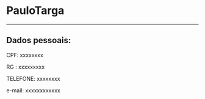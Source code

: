 # PauloTarga

---
## Dados pessoais:

CPF: xxxxxxxx

RG : xxxxxxxxx

TELEFONE: xxxxxxxx

e-mail: xxxxxxxxxxxx
